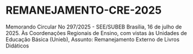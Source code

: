 # REMANEJAMENTO-CRE-2025
Memorando Circular No 297/2025 - SEE/SUBEB Brasília, 16 de julho de 2025. Às Coordenações Regionais de Ensino, com vistas às Unidades de Educação Básica (Unieb), Assunto: Remanejamento Externo de Livros Didáticos  
